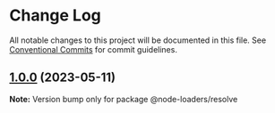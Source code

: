 # Change Log

All notable changes to this project will be documented in this file.
See [Conventional Commits](https://conventionalcommits.org) for commit guidelines.

## [1.0.0](https://github.com/node-loaders/loaders/compare/@node-loaders/resolve@0.6.0...@node-loaders/resolve@1.0.0) (2023-05-11)

**Note:** Version bump only for package @node-loaders/resolve

